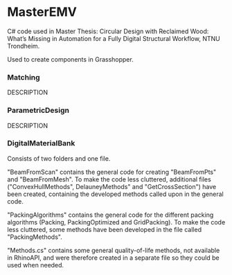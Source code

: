 # MasterEMV
C# code used in Master Thesis: Circular Design with Reclaimed Wood: What’s Missing in Automation for a Fully Digital Structural Workflow, NTNU Trondheim.

Used to create components in Grasshopper.

### Matching   
DESCRIPTION

### ParametricDesign  
DESCRIPTION

### DigitalMaterialBank  
  
Consists of two folders and one file.  

"BeamFromScan" contains the general code for creating "BeamFromPts" and "BeamFromMesh". To make the code less cluttered, additional files ("ConvexHullMethods", DelauneyMethods" and "GetCrossSection") have been created, containing the developed methods called upon in the general code. 

"PackingAlgorithms" contains the general code for the different packing algorithms (Packing, PackingOptimized and GridPacking). To make the code less cluttered, some methods have been developed in the file called "PackingMethods".

"Methods.cs" contains some general quality-of-life methods, not available in RhinoAPI, and were therefore created in a separate file so they could be used when needed.
